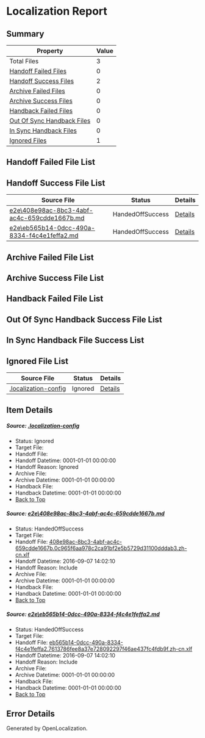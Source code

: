 # <a name='report-top'></a> Localization Report

## Summary
 Property | Value 
 -------- | ----- 
 Total Files | 3
[ Handoff Failed Files ](#handoff-failed-list)| 0
[ Handoff Success Files ](#handoff-success-list)| 2
[ Archive Failed Files ](#archive-failed-list)| 0
[ Archive Success Files ](#archive-success-list)| 0
[ Handback Failed Files ](#handback-failed-list)| 0
[ Out Of Sync Handback Files ](#outofsync-handback-success-list)| 0
[ In Sync Handback Files ](#insync-handback-success-list)| 0
[ Ignored Files ](#ignored-list)| 1

## <a name='handoff-failed-list'></a> Handoff Failed File List

## <a name='handoff-success-list'></a> Handoff Success File List
 Source File | Status | Details 
 ----------- | ------ | ------- 
 [e2e\408e98ac-8bc3-4abf-ac4c-659cdde1667b.md](https://github.com/OpenLocalizationTestOrg/ol-test0/blob/28323aa16768dd1118bfca9af23481460744c64a/e2e/408e98ac-8bc3-4abf-ac4c-659cdde1667b.md) | HandedOffSuccess | [Details](#34dbdd6d8d7dda5dbdafac81e006583c2a97c2391)
 [e2e\eb565b14-0dcc-490a-8334-f4c4e1feffa2.md](https://github.com/OpenLocalizationTestOrg/ol-test0/blob/28323aa16768dd1118bfca9af23481460744c64a/e2e/eb565b14-0dcc-490a-8334-f4c4e1feffa2.md) | HandedOffSuccess | [Details](#cc866db822076216d7089e1afc0ace962897789d2)

## <a name='archive-failed-list'></a> Archive Failed File List

## <a name='archive-success-list'></a> Archive Success File List

## <a name='handback-failed-list'></a> Handback Failed File List

## <a name='outofsync-handback-success-list'></a> Out Of Sync Handback Success File List

## <a name='insync-handback-success-list'></a> In Sync Handback File Success List

## <a name='ignored-list'></a> Ignored File List
 Source File | Status | Details 
 ----------- | ------ | ------- 
 [.localization-config](https://github.com/OpenLocalizationTestOrg/ol-test0/blob/28323aa16768dd1118bfca9af23481460744c64a/.localization-config) | Ignored | [Details](#c268a05ecaa7ec85942ed632c29928ee5bd6da8d0)

## Item Details
##### <a name='c268a05ecaa7ec85942ed632c29928ee5bd6da8d0'></a> Source: [.localization-config](https://github.com/OpenLocalizationTestOrg/ol-test0/blob/28323aa16768dd1118bfca9af23481460744c64a/.localization-config)
* Status: Ignored
* Target File: 
* Handoff File: 
* Handoff Datetime: 0001-01-01 00:00:00
* Handoff Reason: Ignored
* Archive File: 
* Archive Datetime: 0001-01-01 00:00:00
* Handback File: 
* Handback Datetime: 0001-01-01 00:00:00
* [Back to Top](#report-top)

##### <a name='34dbdd6d8d7dda5dbdafac81e006583c2a97c2391'></a> Source: [e2e\408e98ac-8bc3-4abf-ac4c-659cdde1667b.md](https://github.com/OpenLocalizationTestOrg/ol-test0/blob/28323aa16768dd1118bfca9af23481460744c64a/e2e/408e98ac-8bc3-4abf-ac4c-659cdde1667b.md)
* Status: HandedOffSuccess
* Target File: 
* Handoff File: [408e98ac-8bc3-4abf-ac4c-659cdde1667b.0c965f6aa978c2ca91bf2e5b5729d31100dddab3.zh-cn.xlf](https://github.com/OpenLocalizationTestOrg/ol-test0-handoff/blob/b8feee6a32eb8338665a0ce353a762ca9a2b5ff0/ol-handoff/OpenLocalizationTestOrg/ol-test0-zhcn/yuwzho/ht/408e98ac-8bc3-4abf-ac4c-659cdde1667b.0c965f6aa978c2ca91bf2e5b5729d31100dddab3.zh-cn.xlf)
* Handoff Datetime: 2016-09-07 14:02:10
* Handoff Reason: Include
* Archive File: 
* Archive Datetime: 0001-01-01 00:00:00
* Handback File: 
* Handback Datetime: 0001-01-01 00:00:00
* [Back to Top](#report-top)

##### <a name='cc866db822076216d7089e1afc0ace962897789d2'></a> Source: [e2e\eb565b14-0dcc-490a-8334-f4c4e1feffa2.md](https://github.com/OpenLocalizationTestOrg/ol-test0/blob/28323aa16768dd1118bfca9af23481460744c64a/e2e/eb565b14-0dcc-490a-8334-f4c4e1feffa2.md)
* Status: HandedOffSuccess
* Target File: 
* Handoff File: [eb565b14-0dcc-490a-8334-f4c4e1feffa2.7613786fee8a37e728092297f46ae437fc4fdb9f.zh-cn.xlf](https://github.com/OpenLocalizationTestOrg/ol-test0-handoff/blob/b8feee6a32eb8338665a0ce353a762ca9a2b5ff0/ol-handoff/OpenLocalizationTestOrg/ol-test0-zhcn/yuwzho/ht/eb565b14-0dcc-490a-8334-f4c4e1feffa2.7613786fee8a37e728092297f46ae437fc4fdb9f.zh-cn.xlf)
* Handoff Datetime: 2016-09-07 14:02:10
* Handoff Reason: Include
* Archive File: 
* Archive Datetime: 0001-01-01 00:00:00
* Handback File: 
* Handback Datetime: 0001-01-01 00:00:00
* [Back to Top](#report-top)


## Error Details

Generated by OpenLocalization.
